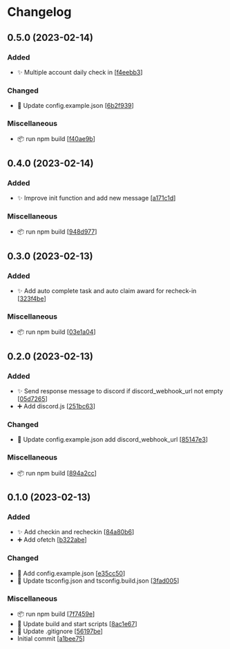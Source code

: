 # Changelog

<a name="0.5.0"></a>
## 0.5.0 (2023-02-14)

### Added

- ✨ Multiple account daily check in [[f4eebb3](https://github.com/Md-E7/genshin-daily-check-in/commit/f4eebb332b29a917480c16fd68fe49aea0b1f7f6)]

### Changed

- 🔧 Update config.example.json [[6b2f939](https://github.com/Md-E7/genshin-daily-check-in/commit/6b2f93913b0b446bf8d87f2c083b157c7a58fa67)]

### Miscellaneous

- 📦 run npm build [[f40ae9b](https://github.com/Md-E7/genshin-daily-check-in/commit/f40ae9b01deb383d406d499a50762b1069d63ddc)]


<a name="0.4.0"></a>
## 0.4.0 (2023-02-14)

### Added

- ✨ Improve init function and add new message [[a171c1d](https://github.com/Md-E7/genshin-daily-check-in/commit/a171c1db7f44e8d4a99d6d8c311a80e834e38e86)]

### Miscellaneous

- 📦 run npm build [[948d977](https://github.com/Md-E7/genshin-daily-check-in/commit/948d977b691637883bd34878c7b0244113e6a800)]


<a name="0.3.0"></a>
## 0.3.0 (2023-02-13)

### Added

- ✨ Add auto complete task and auto claim award for recheck-in [[323f4be](https://github.com/Md-E7/genshin-daily-check-in/commit/323f4be1fd5a70269286a123764d09c36c6098a6)]

### Miscellaneous

- 📦 run npm build [[03e1a04](https://github.com/Md-E7/genshin-daily-check-in/commit/03e1a04d0eee94695e9cbf3c9d4c7f0b05b4f6a3)]


<a name="0.2.0"></a>
## 0.2.0 (2023-02-13)

### Added

- ✨ Send response message to discord if discord_webhook_url not empty [[05d7265](https://github.com/Md-E7/genshin-daily-check-in/commit/05d72656f875d5987bace853233986aea28adcee)]
- ➕ Add discord.js [[251bc63](https://github.com/Md-E7/genshin-daily-check-in/commit/251bc63ca31fb7eda4057c34d9202f6db84bee3e)]

### Changed

- 🔧 Update config.example.json add discord_webhook_url [[85147e3](https://github.com/Md-E7/genshin-daily-check-in/commit/85147e3be586226f9ffa8ba428858547c09a56cc)]

### Miscellaneous

- 📦 run npm build [[894a2cc](https://github.com/Md-E7/genshin-daily-check-in/commit/894a2cc6cb090a96fd5da826bb48f507c0d252b2)]


<a name="0.1.0"></a>
## 0.1.0 (2023-02-13)

### Added

- ✨ Add checkin and recheckin [[84a80b6](https://github.com/Md-E7/genshin-daily-check-in/commit/84a80b6e294d16ffc48c8da3c9fcd7764c4745ec)]
- ➕ Add ofetch [[b322abe](https://github.com/Md-E7/genshin-daily-check-in/commit/b322abeec64e246a445813c2a040833a10e4b694)]

### Changed

- 🔧 Add config.example.json [[e35cc50](https://github.com/Md-E7/genshin-daily-check-in/commit/e35cc50c8c53d86683afc1682bb7e59c02c80fae)]
- 🔧 Update tsconfig.json and tsconfig.build.json [[3fad005](https://github.com/Md-E7/genshin-daily-check-in/commit/3fad0053082022d6a6c68d27fbde1ccf2896315e)]

### Miscellaneous

- 📦 run npm build [[7f7459e](https://github.com/Md-E7/genshin-daily-check-in/commit/7f7459efebd7f83a45698001c92c46e5460acc5f)]
- 🔨 Update build and start scripts [[8ac1e67](https://github.com/Md-E7/genshin-daily-check-in/commit/8ac1e678240c46367d1a5543943ba23b7ede3462)]
- 🙈 Update .gitignore [[56197be](https://github.com/Md-E7/genshin-daily-check-in/commit/56197be85c924987a86fe66d3e36aa05646a80d8)]
-  Initial commit [[a1bee75](https://github.com/Md-E7/genshin-daily-check-in/commit/a1bee75b842046872f961d65f195a54b2bef9451)]


